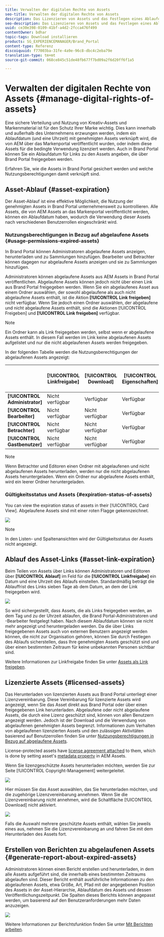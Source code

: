 ```yaml
---
title: Verwalten der digitalen Rechte von Assets
seo-title: Verwalten der digitalen Rechte von Assets
description: Das Lizenzieren von Assets und das Festlegen eines Ablaufdatums für Assets und freigegebene Links ermöglichen eine kontrollierte Asset-Nutzung und den Schutz dieser Assets.
seo-description: Das Lizenzieren von Assets und das Festlegen eines Ablaufdatums für Assets und freigegebene Links ermöglichen eine kontrollierte Asset-Nutzung und den Schutz dieser Assets.
uuid: ce30e398-0109-41bf-a4d2-2fcca476f499
contentOwner: bdhar
topic-tags: Download installieren
products: SG_EXPERIENCEMANAGER/Brand_Portal
content-type: Referenz
discoiquuid: f77003ba-31fe-4a9e-96c8-dbc4c2eba79e
translation-type: tm+mt
source-git-commit: 068ce845c51de48fb677f7bd09a2f6d20ff6f1a5

---
```



# Verwalten der digitalen Rechte von Assets {#manage-digital-rights-of-assets}

Eine sichere Verteilung und Nutzung von Kreativ-Assets und Markenmaterial ist für den Schutz Ihrer Marke wichtig. Dies kann innerhalb und außerhalb des Unternehmens erzwungen werden, indem ein Ablaufdatum (und eine Uhrzeit) mit genehmigten Assets verknüpft wird, die von AEM über das Markenportal veröffentlicht wurden, oder indem diese Assets für die bedingte Verwendung lizenziert werden. Auch in Brand Portal können Sie ein Ablaufdatum für Links zu den Assets angeben, die über Brand Portal freigegeben werden.

Erfahren Sie, wie die Assets in Brand Portal gesichert werden und welche Nutzungsberechtigungen damit verknüpft sind.

## Asset-Ablauf {#asset-expiration}

Der Asset-Ablauf ist eine effektive Möglichkeit, die Nutzung der genehmigten Assets in Brand Portal unternehmensweit zu kontrollieren. Alle Assets, die von AEM Assets an das Markenportal veröffentlicht werden, können ein Ablaufdatum haben, wodurch die Verwendung dieser Assets nach verschiedenen Benutzerrollen eingeschränkt wird.

### Nutzungsberechtigungen in Bezug auf abgelaufene Assets {#usage-permissions-expired-assets}

In Brand Portal können Administratoren abgelaufene Assets anzeigen, herunterladen und zu Sammlungen hinzufügen. Bearbeiter und Betrachter können dagegen nur abgelaufene Assets anzeigen und sie zu Sammlungen hinzufügen.

Administratoren können abgelaufene Assets aus AEM Assets in Brand Portal veröffentlichen. Abgelaufene Assets können jedoch nicht über einen Link aus Brand Portal freigegeben werden. Wenn Sie ein abgelaufenes Asset aus einem Ordner auswählen, der sowohl abgelaufene als auch nicht abgelaufene Assets enthält, ist die Aktion **[!UICONTROL Link freigeben]** nicht verfügbar. Wenn Sie jedoch einen Ordner auswählen, der abgelaufene und nicht abgelaufene Assets enthält, sind die Aktionen [!UICONTROL Freigeben] und **[!UICONTROL Link freigeben]** verfügbar.

>[!NOTE]
>
>Ein Ordner kann als Link freigegeben werden, selbst wenn er abgelaufene Assets enthält. In diesem Fall werden im Link keine abgelaufenen Assets aufgelistet und nur die nicht abgelaufenen Assets werden freigegeben.

In der folgenden Tabelle werden die Nutzungsberechtigungen der abgelaufenen Assets angezeigt:

|  | **[!UICONTROL Linkfreigabe]** | **[!UICONTROL Download]** | **[!UICONTROL Eigenschaften]** | **[!UICONTROL Zu Sammlung hinzufügen]** | **[!UICONTROL Löschen]** |
|---|---|---|---|---|---|
| **[!UICONTROL Administrator]** | Nicht verfügbar | Verfügbar | Verfügbar | Verfügbar | Verfügbar |
| **[!UICONTROL Bearbeiter]** | Nicht verfügbar | Nicht verfügbar | Verfügbar | Verfügbar | Nicht verfügbar |
| **[!UICONTROL Betrachter]** | Nicht verfügbar | Nicht verfügbar | Verfügbar | Verfügbar | Nicht verfügbar |
| **[!UICONTROL Gastbenutzer]** | Nicht verfügbar | Nicht verfügbar | Verfügbar | Verfügbar | Nicht verfügbar |

>[!NOTE]
>
>Wenn Betrachter und Editoren einen Ordner mit abgelaufenen und nicht abgelaufenen Assets herunterladen, werden nur die nicht abgelaufenen Assets heruntergeladen. Wenn ein Ordner nur abgelaufene Assets enthält, wird ein leerer Ordner heruntergeladen.

### Gültigkeitsstatus und Assets {#expiration-status-of-assets}

You can view the expiration status of assets in their [!UICONTROL Card View]. Abgelaufene Assets sind mit einer roten Flagge gekennzeichnet.

![](assets/expired_assets_cardview.png)

>[!NOTE]
>
>In den Listen- und Spaltenansichten wird der Gültigkeitsstatus der Assets nicht angezeigt.

## Ablauf des Asset-Links {#asset-link-expiration}

Beim Teilen von Assets über Links können Administratoren und Editoren über **[!UICONTROL Ablauf]** im Feld für die **[!UICONTROL Linkfreigabe]** ein Datum und eine Uhrzeit des Ablaufs einstellen. Standardmäßig beträgt die Ablauffrist des Links sieben Tage ab dem Datum, an dem der Link freigegeben wird.

![](assets/asset-link-sharing.png)

So wird sichergestellt, dass Assets, die als Links freigegeben werden, an dem Tag und zu der Uhrzeit ablaufen, die Brand Portal-Administratoren und -Bearbeiter festgelegt haben. Nach diesem Ablaufdatum können sie nicht mehr angezeigt und heruntergeladen werden. Da die über Links freigegebenen Assets auch von externen Benutzern angezeigt werden können, die nicht zur Organisation gehören, können Sie durch Festlegen des Ablaufs sicherstellen, dass Ihre genehmigten Assets geschützt sind und über einen bestimmten Zeitraum für keine unbekannten Personen sichtbar sind.

Weitere Informationen zur Linkfreigabe finden Sie unter [Assets als Link freigeben](../using/brand-portal-link-share.md).

## Lizenzierte Assets {#licensed-assets}

Das Herunterladen von lizenzierten Assets aus Brand Portal unterliegt einer Lizenzvereinbarung. Diese Vereinbarung für lizenzierte Assets wird angezeigt, wenn Sie das Asset direkt aus Brand Portal oder über einen freigegebenen Link herunterladen. Abgelaufene oder nicht abgelaufene Assets, die durch eine Lizenz geschützt sind, können von allen Benutzern angezeigt werden. Jedoch ist der Download und die Verwendung von abgelaufenen genehmigten Assets begrenzt. Informationen zum Verhalten von abgelaufenen lizenzierten Assets und den zulässigen Aktivitäten basierend auf Benutzerrollen finden Sie unter [Nutzungsberechtigungen in Bezug auf abgelaufene Assets](../using/manage-digital-rights-of-assets.md#usage-permissions-expired-assets).

License-protected assets have [license agreement attached](https://helpx.adobe.com/experience-manager/6-5/assets/using/drm.html#DigitalRightsManagementinAssets) to them, which is done by setting asset's [metadata property](https://helpx.adobe.com/experience-manager/6-5/assets/using/drm.html#DigitalRightsManagementinAssets) in AEM Assets.

Wenn Sie lizenzgeschützte Assets herunterladen möchten, werden Sie zur Seite [!UICONTROL Copyright-Management] weitergeleitet.

![](assets/asset-copyright-mgmt.png)

Hier müssen Sie das Asset auswählen, das Sie herunterladen möchten, und die zugehörige Lizenzvereinbarung annehmen. Wenn Sie die Lizenzvereinbarung nicht annehmen, wird die Schaltfläche [!UICONTROL Download] nicht aktiviert.

![](assets/licensed-asset-download-2.png)

Falls die Auswahl mehrere geschützte Assets enthält, wählen Sie jeweils eines aus, nehmen Sie die Lizenzvereinbarung an und fahren Sie mit dem Herunterladen des Assets fort.

## Erstellen von Berichten zu abgelaufenen Assets {#generate-report-about-expired-assets}

Administratoren können einen Bericht erstellen und herunterladen, in dem alle Assets aufgeführt sind, die innerhalb eines bestimmten Zeitraums abgelaufen sind. Dieser Bericht enthält ausführliche Informationen zu den abgelaufenen Assets, etwa Größe, Art, Pfad mit der angegebenen Position des Assets in der Asset-Hierarchie, Ablaufdatum des Assets und dessen Veröffentlichungszeitpunkt. Die Spalten dieses Berichts können angepasst werden, um basierend auf den Benutzeranforderungen mehr Daten anzuzeigen.

![](assets/assets-expired.png)

Weitere Informationen zur Berichtsfunktion finden Sie unter [Mit Berichten arbeiten](../using/brand-portal-reports.md#work-with-reports).
